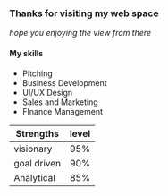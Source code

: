 ### Thanks for visiting my web space

*hope you enjoying the view from there*



#### My skills
+ Pitching 
+ Business Development
+ UI/UX Design
+ Sales and Marketing
+ FInance Management





| Strengths 	 | level         |
| -------------  |:-------------:|
| visionary      | 95%			 |
| goal driven    | 90%           |
| Analytical     | 85%           |


